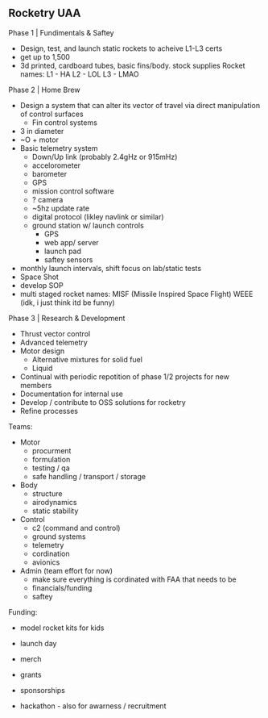 ## Rocketry UAA

Phase 1 | Fundimentals & Saftey
- Design, test, and launch static rockets to acheive L1-L3 certs
- get up to 1,500
- 3d printed, cardboard tubes, basic fins/body. stock supplies
Rocket names:
L1 - HA
L2 - LOL
L3 - LMAO

Phase 2 | Home Brew
- Design a system that can alter its vector of travel via direct manipulation of control surfaces
    - Fin control systems
- 3 in diameter
- ~O + motor
- Basic telemetry system
    - Down/Up link (probably 2.4gHz or 915mHz)
    - accelorometer
    - barometer
    - GPS
    - mission control software
    - ? camera
    - ~5hz update rate
    - digital protocol (likley navlink or similar)
    - ground station w/ launch controls
        - GPS
        - web  app/ server
        - launch pad 
        - saftey sensors
- monthly launch intervals, shift focus on lab/static tests
- Space Shot
- develop SOP
- multi staged
rocket names:
MISF (Missile Inspired Space Flight)
WEEE (idk, i just think itd be funny)

Phase 3 | Research & Development
- Thrust vector control
- Advanced telemetry
- Motor design
    - Alternative mixtures for solid fuel
    - Liquid
- Continual with periodic repotition of phase 1/2 projects for new members
- Documentation for internal use 
- Develop / contribute to OSS solutions for rocketry
- Refine processes



Teams:
- Motor
    - procurment
    - formulation
    - testing / qa 
    - safe handling / transport / storage
- Body
    - structure
    - airodynamics
    - static stability
- Control
    - c2 (command and control)
    - ground systems
    - telemetry 
    - cordination
    - avionics
- Admin (team effort for now)
    - make sure everything is cordinated with FAA that needs to be
    - financials/funding
    - saftey

Funding:
- model rocket kits for kids
- launch day
- merch
- grants
- sponsorships

- hackathon - also for awarness / recruitment
